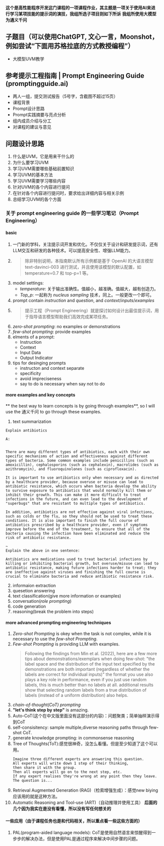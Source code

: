 **这个是高性能程序开发这门课程的一项课程作业，其主题是一项关于使用AI来进行学习某项技能的提示词的演技，我组所选子项目则如下所诉**
**我组所使用大模型为通义千问**
## 子题目（可以使用ChatGPT, 文心一言，Moonshot，例如尝试“下面用苏格拉底的方式教授编程”）
- 大模型UVM教学
## 参考提示工程指南 | Prompt Engineering Guide (promptingguide.ai)
- 两人一组，提交测试报告（5号字，含截图不超过15页）
- 课程背景
- Prompt设计思路
- Prompt实践摘要与亮点分析
- 组内成员介绍与分工
- 对课程的建议与意见

## 问题设计思路
1. 什么是UVM，它是用来干什么的
2. 为什么要学习UVM
3. 学习UVM需要哪些基础前置知识
4. 学习UVM的基本方法 
5. 学习UVM需要学习哪些内容
6. 针对UVM的各个内容进行提问
7. 在针对各个内容进行提问时，要求给出详细内容与相关示例
8. 总结学习UVM的各个方面

### 关于 prompt engineering guide 的一些学习笔记（Prompt Engineering）
#### basic
1. 一门新的学科，关注提示词开发和优化。不仅仅关于设计和研发提示词，还有LLM交互和研发的各种技术。可以提高安全性、增强LLM能力。
2. > 除非特别说明，本指南默认所有示例都是基于 OpenAI 的大语言模型 text-davinci-003 进行测试，并且使用该模型的默认配置，如 temperature=0.7 和 top-p=1 等。
3. model settings:
   - _temperature_: 关于输出准确性。值越小，越准确。值越大，越有创造力。
   - _Top\_p_: 一起称为 _nucleus sampling_ 技术，同上。一般更改一个即可。
4. prompt contain _instruction_ and _question_, and _context_/_inputs_/_examples_
5. > 提示工程（Prompt Engineering）就是探讨如何设计出最佳提示词，用于指导语言模型帮助我们高效完成某项任务。
6. _zero-shot prompting_: no examples or demonstrations
7. _few-shot prompting_: provide examples
8. elments of a prompt:
   - Instruction
   - Context
   - Input Data 
   - Output Indicator
9. tips for desinging prompts
   - instructon and context separate
   - specificity
   - avoid impreciseness
   - say to do is necessary when say not to do
#### more examples and key concepts
** the best way to learn concepts is by going through examples**, so I will use the 通义千问 to go through these examples.
1.  text summarization
   ```
   Explain antibiotics

   A:
   ```
   ```Antibiotics are medications that are used to treat bacterial infections. They work by killing or inhibiting the growth of bacteria, which can help the body fight off the infection and heal.

   There are many different types of antibiotics, each with their own specific mechanisms of action and effectiveness against different types of bacteria. Some common examples include penicillins (such as amoxicillin), cephalosporins (such as cephalexin), macrolides (such as azithromycin), and fluoroquinolones (such as ciprofloxacin).

   It is important to use antibiotics only when necessary and as directed by a healthcare provider, because overuse or misuse can lead to antibiotic resistance, which occurs when bacteria develop the ability to survive exposure to antibiotics that would normally kill them or inhibit their growth. This can make it more difficult to treat infections in the future, and can even lead to the development of "superbugs" that are resistant to multiple types of antibiotics.

   In addition, antibiotics are not effective against viral infections, such as colds or the flu, so they should not be used to treat these conditions. It is also important to finish the full course of antibiotics prescribed by a healthcare provider, even if symptoms improve before the end of the treatment, to ensure that all of the bacteria causing the infection have been eliminated and reduce the risk of antibiotic resistance.
   ```
   ```
   ~
   Explain the above in one sentence:
   ```
   ```
   Antibiotics are medications used to treat bacterial infections by killing or inhibiting bacterial growth, but overuse/misuse can lead to antibiotic resistance, making future infections harder to treat; they are ineffective against viruses and finishing the full course is crucial to eliminate bacteria and reduce antibiotic resistance risk.
   ```

2.  informaion extraction
3.  quesetion answering
4.  text classification(give more information or examples)
5.  conversation(_role prompting_)
6.  code generation
7.  reasoning(break the problem into steps)
#### more advanced prompting engineering techniques
1. _Zero-shot Prompting_ is okey when the task is not complex, while it is necessary to use the _few-shot Prompting_.
2. _Few-shot Prompting_ is providing LLM with examples.
   > Following the findings from Min et al. (2022), here are a few more tips about demonstrations/exemplars when doing few-shot:
   > "the label space and the distribution of the input text specified by the demonstrations are both important (regardless of whether the labels are correct for individual inputs)"
   > the format you use also plays a key role in performance, even if you just use random labels, this is much better than no labels at all.
   > additional results show that selecting random labels from a true distribution of labels (instead of a uniform distribution) also helps.
3. _chain-of-thought(CoT) prompting_
4. **"let's think step by step"** is amazing.
5. Auto-CoT(这个在中文版里面没有这部分的内容)：问题聚类；简单抽样演示得到CoT
6. self-consisitency: sample multiple,diverse reasoning paths through few-shot CoT.
7. generate knowledge prompting: in commonsense reasoning
8. Tree of Thoughts(ToT):感觉很神奇，没怎么看懂。但是至少知道了这个可以用。
   ```
   Imagine three different experts are answering this question.
   All experts will write down 1 step of their thinking,
   then share it with the group.
   Then all experts will go on to the next step, etc.
   If any expert realises they're wrong at any point then they leave.
   The question is...
   ```
9. Retrieval Augmented Generation (RAG)（检索增强生成）：感觉new biying应该用的就是这种方法。
10. Automatic Reasoning and Tool-use (ART)（自动推理并使用工具）
**后面的几个因为我实在是没有看懂，所以没有写任何想关的**
#### 一些应用（由于课程任务也是和代码相关，所以重点看一些这些方面的）
1. PAL(program-aided language models): CoT是使用自然语言来惊醒得到一步步的解决办法，但是使用PAL是通过程序来解决中间步骤的问题。